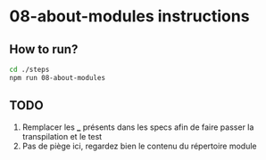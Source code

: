 # 08-about-modules instructions

## How to run?

```Bash
cd ./steps
npm run 08-about-modules
```

## TODO

1. Remplacer les <b>\_</b> présents dans les specs afin de faire passer la transpilation et le test
2. Pas de piège ici, regardez bien le contenu du répertoire module
